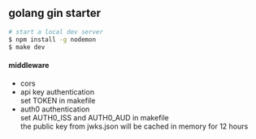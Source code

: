 ## golang gin starter

```bash
# start a local dev server
$ npm install -g nodemon
$ make dev
```

#### middleware
- cors   
- api key authentication     
set TOKEN in makefile   
- auth0 authentication   
set AUTH0_ISS and AUTH0_AUD in makefile   
the public key from jwks.json will be cached in memory for 12 hours   
